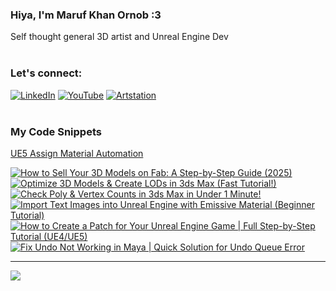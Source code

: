   ### Hiya, I'm Maruf Khan Ornob :3
  Self thought general 3D artist and Unreal Engine Dev<br><br>

### Let's connect:
[![LinkedIn](https://img.shields.io/badge/LinkedIn-%230077B5.svg?logo=linkedin&logoColor=white)](https://linkedin.com/in/ornobmk) [![YouTube](https://img.shields.io/badge/YouTube-%23FF0000.svg?logo=YouTube&logoColor=white)](https://youtube.com/@buggybug1) [![Artstation](https://img.shields.io/badge/Artstation-%2313B5EA.svg?logo=artstation&logoColor=white)](https://ornobmk.artstation.com/) <br><br>

### My Code Snippets

[UE5 Assign Material Automation](https://gist.github.com/marufx86/8299521b64e56783e67498a7212876c3)

<!--- # Daily Tools:
![Blender](https://img.shields.io/badge/blender-%23F5792A.svg?style=for-the-badge&logo=blender&logoColor=white) 
![Python](https://img.shields.io/badge/python-3670A0?style=for-the-badge&logo=python&logoColor=ffdd54)
![Unreal Engine](https://img.shields.io/badge/unrealengine-%23313131.svg?style=for-the-badge&logo=unrealengine&logoColor=white)
![C++](https://img.shields.io/badge/c++-%2300599C.svg?style=for-the-badge&logo=c%2B%2B&logoColor=white)
![Figma](https://img.shields.io/badge/figma-%23F24E1E.svg?style=for-the-badge&logo=figma&logoColor=white)
![Canva](https://img.shields.io/badge/Canva-%2300C4CC.svg?style=for-the-badge&logo=Canva&logoColor=white) 
![Adobe Photoshop](https://img.shields.io/badge/adobe%20photoshop-%2331A8FF.svg?style=for-the-badge&logo=adobe%20photoshop&logoColor=white)
![Adobe Premiere Pro](https://img.shields.io/badge/Adobe%20Premiere%20Pro-9999FF.svg?style=for-the-badge&logo=Adobe%20Premiere%20Pro&logoColor=white) -->

<!-- BEGIN YOUTUBE-CARDS -->
[![How to Sell Your 3D Models on Fab: A Step-by-Step Guide (2025)](https://ytcards.demolab.com/?id=Anwu6XeOG9c&title=How+to+Sell+Your+3D+Models+on+Fab%3A+A+Step-by-Step+Guide+%282025%29&lang=en&timestamp=1757158209&background_color=%230d1117&title_color=%23ffffff&stats_color=%23dedede&max_title_lines=1&width=250&border_radius=5 "How to Sell Your 3D Models on Fab: A Step-by-Step Guide (2025)")](https://www.youtube.com/watch?v=Anwu6XeOG9c)
[![Optimize 3D Models & Create LODs in 3ds Max (Fast Tutorial!)](https://ytcards.demolab.com/?id=M4N5s9DTj2M&title=Optimize+3D+Models+%26+Create+LODs+in+3ds+Max+%28Fast+Tutorial%21%29&lang=en&timestamp=1756551643&background_color=%230d1117&title_color=%23ffffff&stats_color=%23dedede&max_title_lines=1&width=250&border_radius=5 "Optimize 3D Models & Create LODs in 3ds Max (Fast Tutorial!)")](https://www.youtube.com/watch?v=M4N5s9DTj2M)
[![Check Poly & Vertex Counts in 3ds Max in Under 1 Minute!](https://ytcards.demolab.com/?id=DlrfPcfVDlg&title=Check+Poly+%26+Vertex+Counts+in+3ds+Max+in+Under+1+Minute%21&lang=en&timestamp=1755947701&background_color=%230d1117&title_color=%23ffffff&stats_color=%23dedede&max_title_lines=1&width=250&border_radius=5 "Check Poly & Vertex Counts in 3ds Max in Under 1 Minute!")](https://www.youtube.com/watch?v=DlrfPcfVDlg)
[![Import Text Images into Unreal Engine with Emissive Material (Beginner Tutorial)](https://ytcards.demolab.com/?id=BDENOKPlxKU&title=Import+Text+Images+into+Unreal+Engine+with+Emissive+Material+%28Beginner+Tutorial%29&lang=en&timestamp=1755342903&background_color=%230d1117&title_color=%23ffffff&stats_color=%23dedede&max_title_lines=1&width=250&border_radius=5 "Import Text Images into Unreal Engine with Emissive Material (Beginner Tutorial)")](https://www.youtube.com/watch?v=BDENOKPlxKU)
[![How to Create a Patch for Your Unreal Engine Game | Full Step-by-Step Tutorial (UE4/UE5)](https://ytcards.demolab.com/?id=YGjzqtwhcnY&title=How+to+Create+a+Patch+for+Your+Unreal+Engine+Game+%7C+Full+Step-by-Step+Tutorial+%28UE4%2FUE5%29&lang=en&timestamp=1754739033&background_color=%230d1117&title_color=%23ffffff&stats_color=%23dedede&max_title_lines=1&width=250&border_radius=5 "How to Create a Patch for Your Unreal Engine Game | Full Step-by-Step Tutorial (UE4/UE5)")](https://www.youtube.com/watch?v=YGjzqtwhcnY)
[![Fix Undo Not Working in Maya | Quick Solution for Undo Queue Error](https://ytcards.demolab.com/?id=x4dZv79gQlI&title=Fix+Undo+Not+Working+in+Maya+%7C+Quick+Solution+for+Undo+Queue+Error&lang=en&timestamp=1754134257&background_color=%230d1117&title_color=%23ffffff&stats_color=%23dedede&max_title_lines=1&width=250&border_radius=5 "Fix Undo Not Working in Maya | Quick Solution for Undo Queue Error")](https://www.youtube.com/watch?v=x4dZv79gQlI)
<!-- END YOUTUBE-CARDS -->


---
[![](https://visitcount.itsvg.in/api?id=marufx86&icon=1&color=0)](https://visitcount.itsvg.in)

<!-- Proudly created with GPRM ( https://gprm.itsvg.in ) -->
